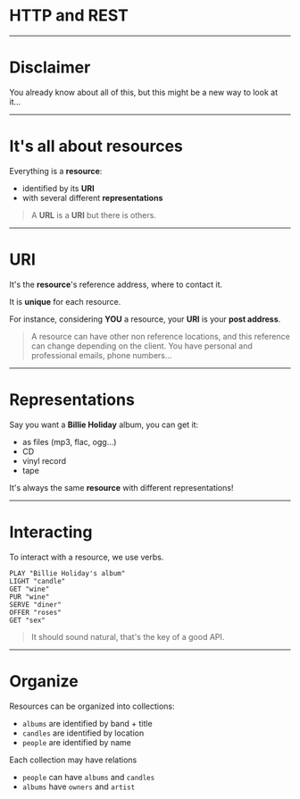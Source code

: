 # HTTP and REST

---

# Disclaimer

You already know about all of this, but this might be a new way to look at it...

---

# It's all about resources

Everything is a **resource**:

* identified by its **URI**
* with several different **representations**

> A **<accronym title="Unique Resource Location">URL</accronym>** is a
> **<accronym title="Unique Resource Identifier">URI</accronym>** but there is
> others.

---

# URI

It's the **resource**'s reference address, where to contact it.

It is **unique** for each resource.

For instance, considering **YOU** a resource, your **URI** is your **post
address**.

> A resource can have other non reference locations, and this reference can
> change depending on the client.
> You have personal and professional emails, phone numbers...

---

# Representations

Say you want a **Billie Holiday** album, you can get it:

* as files (mp3, flac, ogg...)
* CD
* vinyl record
* tape

It's always the same **resource** with different representations!

---

# Interacting

To interact with a resource, we use verbs.

    PLAY "Billie Holiday's album"
    LIGHT "candle"
    GET "wine"
    PUR "wine"
    SERVE "diner"
    OFFER "roses"
    GET "sex"

> It should sound natural, that's the key of a good API.

---

# Organize

Resources can be organized into collections:

* `albums` are identified by band + title
* `candles` are identified by location
* `people` are identified by name

Each collection may have relations

* `people` can have `albums` and `candles`
* `albums` have `owners` and `artist`
